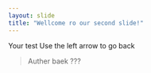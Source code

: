 ```yaml
---
layout: slide
title: "Wellcome ro our second slide!"
---
```

Your test
Use the left arrow to go back

>Auther baek
???
